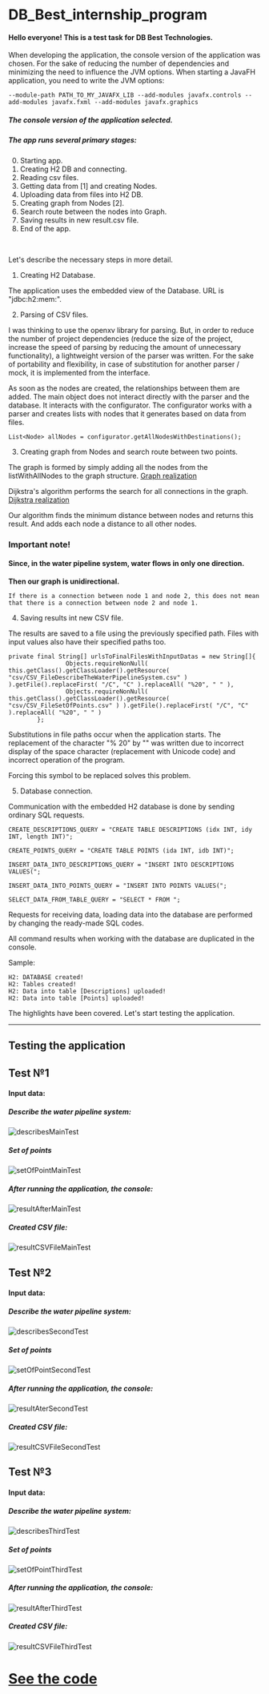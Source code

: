 # DB_Best_internship_program

#### Hello everyone! This is a test task for DB Best Technologies.
When developing the application, the console version of the application was chosen.
For the sake of reducing the number of dependencies and minimizing the need to influence the JVM options.
When starting a JavaFH application, you need to write the JVM options:
```
--module-path PATH_TO_MY_JAVAFX_LIB --add-modules javafx.controls --add-modules javafx.fxml --add-modules javafx.graphics
```

##### The console version of the application selected.

##### The app runs several primary stages:

0) Starting app. 
1) Creating H2 DB and connecting.
1) Reading csv files.
2) Getting data from [1] and creating Nodes.
3) Uploading data from files into H2 DB.
3) Creating graph from Nodes [2].
4) Search route between the nodes into Graph.
5) Saving results in new result.csv file.
7) End of the app.

<br>

Let's describe the necessary steps in more detail.

1) Creating H2 Database. 

The application uses the embedded view of the Database. URL is "jdbc:h2:mem:".

2) Parsing of CSV files.

I was thinking to use the openxv library for parsing. But, in order to reduce the number of project dependencies (reduce the size of the project, increase the speed of parsing by reducing the amount of unnecessary functionality), a lightweight version of the parser was written.
For the sake of portability and flexibility, in case of substitution for another parser / mock, it is implemented from the interface.

As soon as the nodes are created, the relationships between them are added. The main object does not interact directly with the parser and the database. It interacts with the configurator. The configurator works with a parser and creates lists with nodes that it generates based on data from files.
```
List<Node> allNodes = configurator.getAllNodesWithDestinations();
```
3) Creating graph from Nodes and search route between two points.

The graph is formed by simply adding all the nodes from the listWithAllNodes to the graph structure. 
[Graph realization](https://github.com/programmersnake/DB_Best_internship_program/blob/master/src/main/java/com/kostin/water_pipeline_system/model/Graph.java)

Dijkstra's algorithm performs the search for all connections in the graph. 
[Dijkstra realization](https://github.com/programmersnake/DB_Best_internship_program/blob/master/src/main/java/com/kostin/water_pipeline_system/model/Dijkstra.java)

Our algorithm finds the minimum distance between nodes and returns this result. And adds each node a distance to all other nodes.

### Important note!
#### Since, in the water pipeline system, water flows in only one direction.
**Then our graph is unidirectional.** 
```
If there is a connection between node 1 and node 2, this does not mean that there is a connection between node 2 and node 1.
```

4) Saving results int new CSV file.

The results are saved to a file using the previously specified path.
Files with input values also have their specified paths too.
```
private final String[] urlsToFinalFilesWithInputDatas = new String[]{
                Objects.requireNonNull( this.getClass().getClassLoader().getResource( "csv/CSV_FileDescribeTheWaterPipelineSystem.csv" ) ).getFile().replaceFirst( "/C", "C" ).replaceAll( "%20", " " ),
                Objects.requireNonNull( this.getClass().getClassLoader().getResource( "csv/CSV_FileSetOfPoints.csv" ) ).getFile().replaceFirst( "/C", "C" ).replaceAll( "%20", " " )
        };
```

Substitutions in file paths occur when the application starts. The replacement of the character "% 20" by "" was written due to incorrect display of the space character (replacement with Unicode code) and incorrect operation of the program.

Forcing this symbol to be replaced solves this problem.

5) Database connection.

Communication with the embedded H2 database is done by sending ordinary SQL requests.

```
CREATE_DESCRIPTIONS_QUERY = "CREATE TABLE DESCRIPTIONS (idx INT, idy INT, length INT)";

CREATE_POINTS_QUERY = "CREATE TABLE POINTS (ida INT, idb INT)";

INSERT_DATA_INTO_DESCRIPTIONS_QUERY = "INSERT INTO DESCRIPTIONS VALUES(";

INSERT_DATA_INTO_POINTS_QUERY = "INSERT INTO POINTS VALUES(";

SELECT_DATA_FROM_TABLE_QUERY = "SELECT * FROM ";
```

Requests for receiving data, loading data into the database are performed by changing the ready-made SQL codes.

All command results when working with the database are duplicated in the console.

Sample:
```
H2: DATABASE created!
H2: Tables created!
H2: Data into table [Descriptions] uploaded!
H2: Data into table [Points] uploaded!
```

The highlights have been covered. Let's start testing the application.

_________________________________________________________________________________________________________________________________________________________

## Testing the application

## Test №1

#### Input data:

##### Describe the water pipeline system:

![describesMainTest](screenshots/describesMainTest.png)

##### Set of points

![setOfPointMainTest](screenshots/setOfPointMainTest.png)

##### After running the application, the console:

![resultAfterMainTest](screenshots/resultAfterMainTest.png)

##### Created CSV file:

![resultCSVFileMainTest](screenshots/resultCSVFileMainTest.png)


## Test №2

#### Input data:

##### Describe the water pipeline system:

![describesSecondTest](screenshots/describesSecondTest.png)

##### Set of points

![setOfPointSecondTest](screenshots/setOfPointSecondTest.png)

##### After running the application, the console:

![resultAterSecondTest](screenshots/resultAterSecondTest.png)

##### Created CSV file:

![resultCSVFileSecondTest](screenshots/resultCSVFileSecondTest.png)


## Test №3

#### Input data:

##### Describe the water pipeline system:

![describesThirdTest](screenshots/describesThirdTest.png)

##### Set of points

![setOfPointThirdTest](screenshots/setOfPointThirdTest.png)

##### After running the application, the console:

![resultAfterThirdTest](screenshots/resultAfterThirdTest.png)

##### Created CSV file:
![resultCSVFileThirdTest](screenshots/resultCSVFileThirdTest.png)

# [See the code](https://github.com/programmersnake/DB_Best_internship_program/tree/master/src/main/java/com/kostin/water_pipeline_system)
